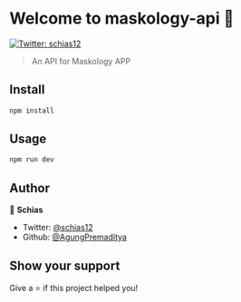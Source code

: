 # Welcome to maskology-api 👹

[![Twitter: schias12](https://img.shields.io/twitter/follow/schias12.svg?style=social)](https://twitter.com/schias12)

> An API for Maskology APP

## Install

```sh
npm install
```

## Usage

```sh
npm run dev
```

## Author

👤 **Schias**

- Twitter: [@schias12](https://twitter.com/schias12)
- Github: [@AgungPremaditya](https://github.com/AgungPremaditya)

## Show your support

Give a ⭐️ if this project helped you!

